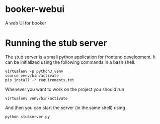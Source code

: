 # booker-webui
A web UI for booker

# Running the stub server

The stub server is a small python application for frontend development.
It can be initialized using the following commands in a bash shell.

```
virtualenv -p python3 venv
source venv/bin/activate
pip install -r requirements.txt
```

Whenever you want to work on the project you should run

```
virtualenv venv/bin/activate
```

And then you can start the server (in the same shell) using

```
python stubserver.py
```
